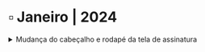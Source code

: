 # ▫ Janeiro | 2024



<details>

<summary>Mudança do cabeçalho e rodapé da tela de assinatura</summary>

A visualização da tela de assinatura foi alterada. Agora, os nomes do responsável pelo envio e do documento são exibidos na parte superior da tela de assinatura. Também foi incluída na parte superior a navegação entre páginas e os botões de zoom e visualização do documento em tela cheia.

O botão de assinatura passou a ser exibido na parte inferior da tela, junto com as opções de ação (Registro de Assinaturas, Exibir Histórico, Recusar Assinatura, Concluir Mais Tarde e Baixar Arquivo).

Agora, o signatário não precisa mais marcar o termo de aceite de assinatura eletrônica. Ao assinar o documento o sistema registrará o aceite automaticamente.  &#x20;

Os detalhes dessas alterações estão na página Assinatura de Documentos.

<img src="../.gitbook/assets/sign01.png" alt="" data-size="original">

</details>
